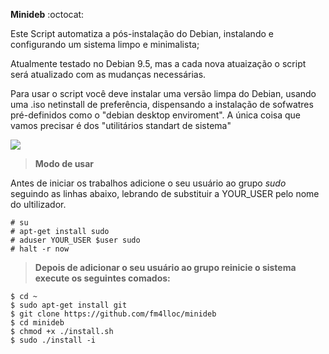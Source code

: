 
**Minideb** :octocat:

Este Script automatiza a pós-instalação do Debian, instalando e configurando um sistema limpo e minimalista;

Atualmente testado no Debian 9.5, mas a cada nova atuaização o script será atualizado com as mudanças necessárias.

Para usar o script você deve instalar uma versão limpa do Debian, usando
uma .iso netinstall de preferência, dispensando a instalação de sofwatres pré-definidos como o  "debian desktop enviroment".
A única coisa que vamos precisar é dos "utilitários standart de sistema"

<img src=https://raw.githubusercontent.com/fm4lloc/stuff/master/2018-07-26-111629_1920x1080_scrot.jpg target="_blank">

> **Modo de usar**

Antes de iniciar os trabalhos adicione o seu usuário ao grupo *sudo* seguindo as linhas abaixo, lebrando de substituir a YOUR_USER pelo nome do ultilizador.

```
# su
# apt-get install sudo
# aduser YOUR_USER $user sudo
# halt -r now
```
> **Depois de adicionar o seu usuário ao grupo reinicie o sistema execute os seguintes comados:**

```
$ cd ~
$ sudo apt-get install git
$ git clone https://github.com/fm4lloc/minideb
$ cd minideb
$ chmod +x ./install.sh
$ sudo ./install -i
```
